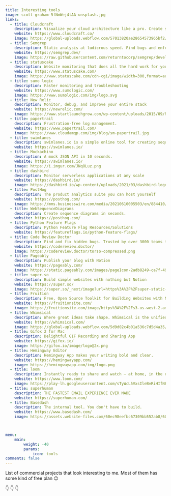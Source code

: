 ```yaml
---
title: Interesting tools
image: scott-graham-5fNmWej4tAA-unsplash.jpg
links:
  - title: Cloudcraft
    description: Visualize your cloud architecture like a pro. Create smart AWS diagrams
    website: https://www.cloudcraft.co/
    image: https://global-uploads.webflow.com/57013820ae28654573965bf2/570409f4f795da6141d7a581_cloudcraft-logo-with-text.svg
  - title: Semgrep
    description: Static analysis at ludicrous speed. Find bugs and enforce code standards
    website: https://semgrep.dev/
    image: https://raw.githubusercontent.com/returntocorp/semgrep/develop/semgrep.svg
  - title: statuscake
    description: Website monitoring that does all the hard work for you
    website: https://www.statuscake.com/
    image: https://www.statuscake.com/cdn-cgi/image/width=300,format=auto/wp-content/uploads/2021/06/Horizontal-Logo-Blackberry-Text.png
  - title: sumo logic
    description: Faster monitoring and troubleshooting
    website: https://www.sumologic.com/
    image: https://www.sumologic.com/img/logo.svg
  - title: New Relic
    description: Monitor, debug, and improve your entire stack
    website: https://newrelic.com/
    image: https://www.startlaunchgrow.com/wp-content/uploads/2015/09/NewRelic-logo-bug-300x300.png
  - title: papertrail
    description: Frustration-free log management.
    website: https://www.papertrail.com/
    image: https://www.cloudamqp.com/img/blog/sm-papertrail.jpg
  - title: swimlanes
    description: swimlanes.io is a simple online tool for creating sequence diagrams.
    website: https://swimlanes.io/
  - title: Mockachino
    description: A mock JSON API in 10 seconds.
    website: https://swimlanes.io/
    image: https://i.imgur.com/JNqOLuz.png
  - title: dashbird
    description: Monitor serverless applications at any scale
    website: https://dashbird.io/
    image: https://dashbird.io/wp-content/uploads/2021/03/dashbird-logo@2x.png
  - title: PostHog
    description: The product analytics suite you can host yourself
    website: https://posthog.com/
    image: https://mms.businesswire.com/media/20210610005503/en/884410/22/posthog-logo-800x155.jpg
  - title: WebSequenceDiagrams
    description: Create sequence diagrams in seconds.
    website: https://posthog.com/
  - title: Python Feature Flags
    description: Python Feature Flag Resources/Solutions
    website: https://featureflags.io/python-feature-flags/
  - title: Code Review Doctor
    description: Find and fix hidden bugs. Trusted by over 3000 teams to instantly find and fix Python or Django mistakes, bugs, anti-patterns, and more.
    website: https://codereview.doctor/
    image: https://codereview.doctor/torso-compressed.png
  - title: Pageably
    description: Publish your blog with Notion
    website: https://pageably.com/
    image: https://static.pageably.com/images/pageIcon-2adb8249-ca7f-4911-99a7-c490563c797c
  - title: super.so
    description: Build simple websites with nothing but Notion
    website: https://super.so/
    image: https://super.so/_next/image?url=https%3A%2F%2Fsuper-static-assets.s3.amazonaws.com%2F63d59e6d-b08c-4594-ad51-94d30d455309%2Fimages%2F6892683c-fae1-4ea3-a2bb-e3708c739fa2.svg&w=640&q=80
  - title: Fruition
    description: Free, Open Source Toolkit for Building Websites with Notion
    website: https://fruitionsite.com/
    image: https://fruitionsite.com/image/https%3A%2F%2Fs3-us-west-2.amazonaws.com%2Fsecure.notion-static.com%2F4c44874f-e60d-4d55-a6cd-6c9e0fdb6c6d%2FIcon.png?table=block&id=771ef386-5724-4c27-b938-9734a9cbff44&spaceId=b3d4b7f7-483e-4fb6-8124-1a0208840515&width=250&userId=&cache=v2
  - title: Whimsical
    description: Where great ideas take shape. Whimsical is the unified workspace for thinking and collaboration.
    website: https://whimsical.com/
    image: https://global-uploads.webflow.com/5d9d02c4b01a536c7d5d4a35/5d9f669141d3077765d2af5b_whimsical-logo-on-color%402x.png
  - title: Gifox 2 for Mac
    description: Delightful GIF Recording and Sharing App
    website: https://gifox.io/
    image: https://gifox.io/image/logo@2x.png
  - title: Hemingway Editor
    description: Hemingway App makes your writing bold and clear.
    website: https://hemingwayapp.com/
    image: https://hemingwayapp.com/img/logo.png
  - title: loom
    description: Instantly ready to share and watch – at home, in the office, or a bit of both.
    website: https://www.loom.com/
    image: https://play-lh.googleusercontent.com/sTyWcL5VxsIleBvRiHIfNBCWAP73DlFvNJBrnH5sB33lchkTLuwO-OjmdnmzZT3pn84
  - title: superhuman
    description: THE FASTEST EMAIL EXPERIENCE EVER MADE
    website: https://superhuman.com/
  - title: Basedash
    description: The internal tool. You don't have to build.
    website: https://www.basedash.com/
    image: https://assets.website-files.com/60ec98eefbc67309bb552ab8/60f1e324e14c1d66aaa847fe_Lockup%20-%20Primary.svg



menu:
    main: 
        weight: -40
        params:
            icon: tools
comments: false
---
```


List of commercial projects that look interesting to me. Most of them has some kind of free plan :wink:

:point_down: :point_down: :point_down: